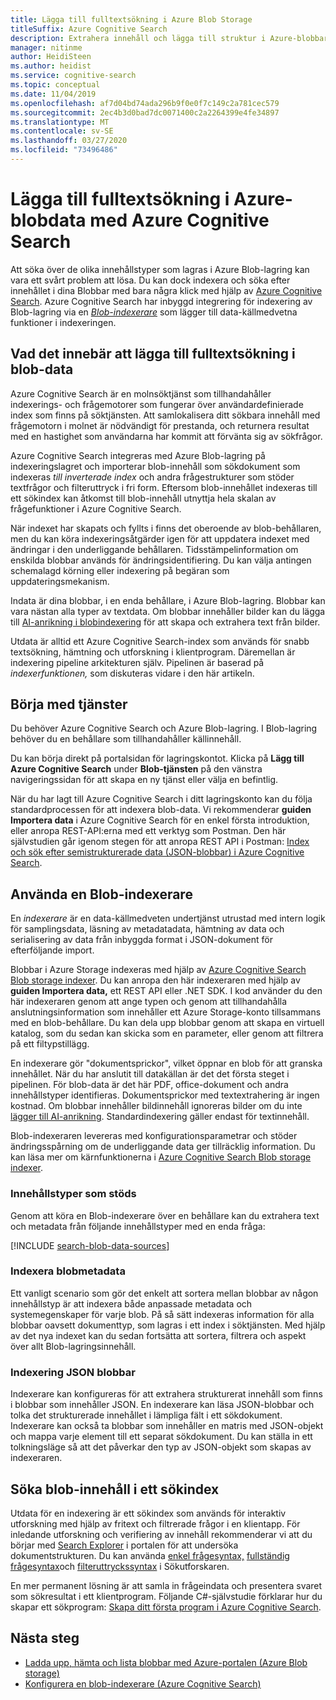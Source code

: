 ```yaml
---
title: Lägga till fulltextsökning i Azure Blob Storage
titleSuffix: Azure Cognitive Search
description: Extrahera innehåll och lägga till struktur i Azure-blobbar när du skapar ett fulltextsökindex i Azure Cognitive earch.
manager: nitinme
author: HeidiSteen
ms.author: heidist
ms.service: cognitive-search
ms.topic: conceptual
ms.date: 11/04/2019
ms.openlocfilehash: af7d04bd74ada296b9f0e0f7c149c2a781cec579
ms.sourcegitcommit: 2ec4b3d0bad7dc0071400c2a2264399e4fe34897
ms.translationtype: MT
ms.contentlocale: sv-SE
ms.lasthandoff: 03/27/2020
ms.locfileid: "73496486"
---
```

# <a name="add-full-text-search-to-azure-blob-data-using-azure-cognitive-search"></a>Lägga till fulltextsökning i Azure-blobdata med Azure Cognitive Search

Att söka över de olika innehållstyper som lagras i Azure Blob-lagring kan vara ett svårt problem att lösa. Du kan dock indexera och söka efter innehållet i dina Blobbar med bara några klick med hjälp av [Azure Cognitive Search](search-what-is-azure-search.md). Azure Cognitive Search har inbyggd integrering för indexering av Blob-lagring via en [*Blob-indexerare*](search-howto-indexing-azure-blob-storage.md) som lägger till data-källmedvetna funktioner i indexeringen.

## <a name="what-it-means-to-add-full-text-search-to-blob-data"></a>Vad det innebär att lägga till fulltextsökning i blob-data

Azure Cognitive Search är en molnsöktjänst som tillhandahåller indexerings- och frågemotorer som fungerar över användardefinierade index som finns på söktjänsten. Att samlokalisera ditt sökbara innehåll med frågemotorn i molnet är nödvändigt för prestanda, och returnera resultat med en hastighet som användarna har kommit att förvänta sig av sökfrågor.

Azure Cognitive Search integreras med Azure Blob-lagring på indexeringslagret och importerar blob-innehåll som sökdokument som indexeras *till inverterade index* och andra frågestrukturer som stöder textfrågor och filteruttryck i fri form. Eftersom blob-innehållet indexeras till ett sökindex kan åtkomst till blob-innehåll utnyttja hela skalan av frågefunktioner i Azure Cognitive Search.

När indexet har skapats och fyllts i finns det oberoende av blob-behållaren, men du kan köra indexeringsåtgärder igen för att uppdatera indexet med ändringar i den underliggande behållaren. Tidsstämpelinformation om enskilda blobbar används för ändringsidentifiering. Du kan välja antingen schemalagd körning eller indexering på begäran som uppdateringsmekanism.

Indata är dina blobbar, i en enda behållare, i Azure Blob-lagring. Blobbar kan vara nästan alla typer av textdata. Om blobbar innehåller bilder kan du lägga till [AI-anrikning i blobindexering](search-blob-ai-integration.md) för att skapa och extrahera text från bilder.

Utdata är alltid ett Azure Cognitive Search-index som används för snabb textsökning, hämtning och utforskning i klientprogram. Däremellan är indexering pipeline arkitekturen själv. Pipelinen är baserad på *indexerfunktionen,* som diskuteras vidare i den här artikeln.

## <a name="start-with-services"></a>Börja med tjänster

Du behöver Azure Cognitive Search och Azure Blob-lagring. I Blob-lagring behöver du en behållare som tillhandahåller källinnehåll.

Du kan börja direkt på portalsidan för lagringskontot. Klicka på **Lägg till Azure Cognitive Search** under **Blob-tjänsten** på den vänstra navigeringssidan för att skapa en ny tjänst eller välja en befintlig. 

När du har lagt till Azure Cognitive Search i ditt lagringskonto kan du följa standardprocessen för att indexera blob-data. Vi rekommenderar **guiden Importera data** i Azure Cognitive Search för en enkel första introduktion, eller anropa REST-API:erna med ett verktyg som Postman. Den här självstudien går igenom stegen för att anropa REST API i Postman: [Index och sök efter semistrukturerade data (JSON-blobbar) i Azure Cognitive Search](search-semi-structured-data.md). 

## <a name="use-a-blob-indexer"></a>Använda en Blob-indexerare

En *indexerare* är en data-källmedveten undertjänst utrustad med intern logik för samplingsdata, läsning av metadatadata, hämtning av data och serialisering av data från inbyggda format i JSON-dokument för efterföljande import. 

Blobbar i Azure Storage indexeras med hjälp av [Azure Cognitive Search Blob storage indexer](search-howto-indexing-azure-blob-storage.md). Du kan anropa den här indexeraren med hjälp av **guiden Importera data,** ett REST API eller .NET SDK. I kod använder du den här indexeraren genom att ange typen och genom att tillhandahålla anslutningsinformation som innehåller ett Azure Storage-konto tillsammans med en blob-behållare. Du kan dela upp blobbar genom att skapa en virtuell katalog, som du sedan kan skicka som en parameter, eller genom att filtrera på ett filtypstillägg.

En indexerare gör "dokumentsprickor", vilket öppnar en blob för att granska innehållet. När du har anslutit till datakällan är det det första steget i pipelinen. För blob-data är det här PDF, office-dokument och andra innehållstyper identifieras. Dokumentsprickor med textextrahering är ingen kostnad. Om blobbar innehåller bildinnehåll ignoreras bilder om du inte [lägger till AI-anrikning](search-blob-ai-integration.md). Standardindexering gäller endast för textinnehåll.

Blob-indexeraren levereras med konfigurationsparametrar och stöder ändringsspårning om de underliggande data ger tillräcklig information. Du kan läsa mer om kärnfunktionerna i [Azure Cognitive Search Blob storage indexer](search-howto-indexing-azure-blob-storage.md).

### <a name="supported-content-types"></a>Innehållstyper som stöds

Genom att köra en Blob-indexerare över en behållare kan du extrahera text och metadata från följande innehållstyper med en enda fråga:

[!INCLUDE [search-blob-data-sources](../../includes/search-blob-data-sources.md)]

### <a name="indexing-blob-metadata"></a>Indexera blobmetadata

Ett vanligt scenario som gör det enkelt att sortera mellan blobbar av någon innehållstyp är att indexera både anpassade metadata och systemegenskaper för varje blob. På så sätt indexeras information för alla blobbar oavsett dokumenttyp, som lagras i ett index i söktjänsten. Med hjälp av det nya indexet kan du sedan fortsätta att sortera, filtrera och aspekt över allt Blob-lagringsinnehåll.

### <a name="indexing-json-blobs"></a>Indexering JSON blobbar
Indexerare kan konfigureras för att extrahera strukturerat innehåll som finns i blobbar som innehåller JSON. En indexerare kan läsa JSON-blobbar och tolka det strukturerade innehållet i lämpliga fält i ett sökdokument. Indexerare kan också ta blobbar som innehåller en matris med JSON-objekt och mappa varje element till ett separat sökdokument. Du kan ställa in ett tolkningsläge så att det påverkar den typ av JSON-objekt som skapas av indexeraren.

## <a name="search-blob-content-in-a-search-index"></a>Söka blob-innehåll i ett sökindex 

Utdata för en indexering är ett sökindex som används för interaktiv utforskning med hjälp av fritext och filtrerade frågor i en klientapp. För inledande utforskning och verifiering av innehåll rekommenderar vi att du börjar med [Search Explorer](search-explorer.md) i portalen för att undersöka dokumentstrukturen. Du kan använda [enkel frågesyntax,](query-simple-syntax.md) [fullständig frågesyntax](query-lucene-syntax.md)och [filteruttryckssyntax](query-odata-filter-orderby-syntax.md) i Sökutforskaren.

En mer permanent lösning är att samla in frågeindata och presentera svaret som sökresultat i ett klientprogram. Följande C#-självstudie förklarar hur du skapar ett sökprogram: [Skapa ditt första program i Azure Cognitive Search](tutorial-csharp-create-first-app.md).

## <a name="next-steps"></a>Nästa steg

+ [Ladda upp, hämta och lista blobbar med Azure-portalen (Azure Blob storage)](https://docs.microsoft.com/azure/storage/blobs/storage-quickstart-blobs-portal)
+ [Konfigurera en blob-indexerare (Azure Cognitive Search)](search-howto-indexing-azure-blob-storage.md) 
